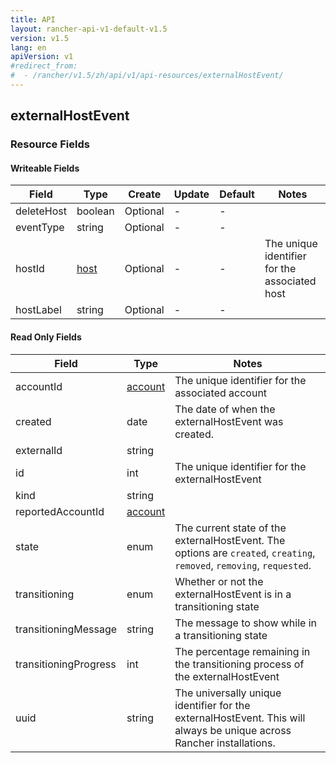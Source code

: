 ```yaml
---
title: API
layout: rancher-api-v1-default-v1.5
version: v1.5
lang: en
apiVersion: v1
#redirect_from:
#  - /rancher/v1.5/zh/api/v1/api-resources/externalHostEvent/
---
```


## externalHostEvent



### Resource Fields

#### Writeable Fields

Field | Type | Create | Update | Default | Notes
---|---|---|---|---|---
deleteHost | boolean | Optional | - | - | 
eventType | string | Optional | - | - | 
hostId | [host]({{site.baseurl}}/rancher/{{page.version}}/{{page.lang}}/api/{{page.apiVersion}}/api-resources/host/) | Optional | - | - | The unique identifier for the associated host
hostLabel | string | Optional | - | - | 


#### Read Only Fields

Field | Type   | Notes
---|---|---
accountId | [account]({{site.baseurl}}/rancher/{{page.version}}/{{page.lang}}/api/{{page.apiVersion}}/api-resources/account/)  | The unique identifier for the associated account
created | date  | The date of when the externalHostEvent was created.
externalId | string  | 
id | int  | The unique identifier for the externalHostEvent
kind | string  | 
reportedAccountId | [account]({{site.baseurl}}/rancher/{{page.version}}/{{page.lang}}/api/{{page.apiVersion}}/api-resources/account/)  | 
state | enum  | The current state of the externalHostEvent. The options are `created`, `creating`, `removed`, `removing`, `requested`.
transitioning | enum  | Whether or not the externalHostEvent is in a transitioning state
transitioningMessage | string  | The message to show while in a transitioning state
transitioningProgress | int  | The percentage remaining in the transitioning process of the externalHostEvent
uuid | string  | The universally unique identifier for the externalHostEvent. This will always be unique across Rancher installations.


<br>
